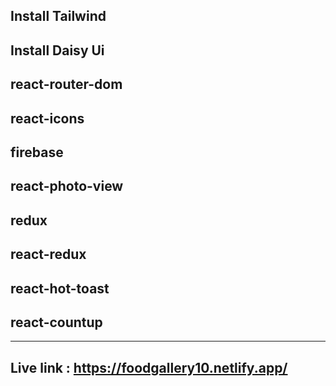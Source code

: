 ## Install Tailwind

## Install Daisy Ui

## react-router-dom

## react-icons

## firebase

## react-photo-view

## redux

## react-redux

## react-hot-toast

## react-countup

---

## Live link : https://foodgallery10.netlify.app/
